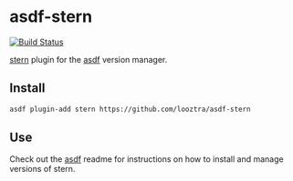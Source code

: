 # asdf-stern

[![Build Status](https://travis-ci.org/looztra/asdf-stern.svg?branch=master)](https://travis-ci.org/looztra/asdf-stern)

[stern](https://github.com/wercker/stern/releases) plugin for the [asdf](https://github.com/asdf-vm/asdf) version manager.

## Install

```bash
asdf plugin-add stern https://github.com/looztra/asdf-stern
```

## Use

Check out the [asdf](https://github.com/asdf-vm/asdf) readme for instructions on how to install and manage versions of stern.
